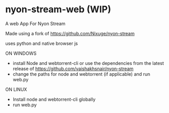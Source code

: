 # nyon-stream-web (WIP)
A web App For Nyon Stream 

Made using a fork of https://github.com/Nixuge/nyon-stream

uses python and native browser js 



ON WINDOWS
  - install Node and webtorrent-cli or use the dependencies from the latest release of https://github.com/vaishakhsnair/nyon-stream 
  - change the paths for node and webtorrent (if applicable) and run web.py
  
 ON LINUX
  - Install node and webtorrent-cli globally
  - run web.py
